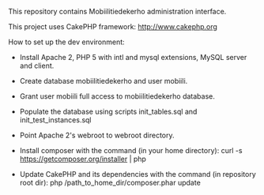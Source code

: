 This repository contains Mobiilitiedekerho administration interface.

This project uses CakePHP framework: http://www.cakephp.org

How to set up the dev environment:

- Install Apache 2, PHP 5 with intl and mysql extensions, MySQL server and client.

- Create database mobiilitiedekerho and user mobiili.

- Grant user mobiili full access to mobiilitiedekerho database.

- Populate the database using scripts init_tables.sql and init_test_instances.sql

- Point Apache 2's webroot to webroot directory.

- Install composer with the command (in your home directory): curl -s https://getcomposer.org/installer | php

- Update CakePHP and its dependencies with the command (in repository root dir): php /path_to_home_dir/composer.phar update
